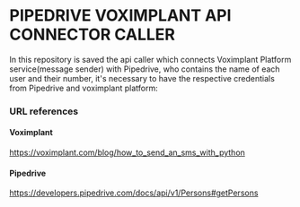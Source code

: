 # PIPEDRIVE VOXIMPLANT API CONNECTOR CALLER
In this repository is saved the api caller which connects Voximplant Platform service(message sender) with Pipedrive, who contains the name of each user and their number, it's necessary to have the respective credentials from Pipedrive and voximplant platform:

### URL references
#### Voximplant
https://voximplant.com/blog/how_to_send_an_sms_with_python

#### Pipedrive
https://developers.pipedrive.com/docs/api/v1/Persons#getPersons
